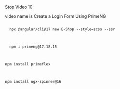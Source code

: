 <P>Stop Video 10</p>
<p>video name is Create a Login Form Using PrimeNG</p>
<pre>
<code>
  npx @angular/cli@17 new E-Shop --style=scss --ssr
</code>
</pre>

<pre>
<code>
  npm i primeng@17.18.15
</code>
</pre>

<pre>
<code>
npm install primeflex
</code>
</pre>

<pre>
<code>
npm install ngx-spinner@16
</code>
</pre>
